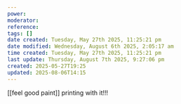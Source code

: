 ```yaml
---
power: 
moderator: 
reference: 
tags: []
date created: Tuesday, May 27th 2025, 11:25:21 pm
date modified: Wednesday, August 6th 2025, 2:05:17 am
time created: Tuesday, May 27th 2025, 11:25:21 pm
last update: Thursday, August 7th 2025, 9:27:06 pm
created: 2025-05-27T19:25
updated: 2025-08-06T14:15
---
```

[[feel good paint]]
printing with it!!!
